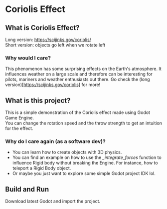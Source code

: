 # Coriolis Effect

## What is Coriolis Effect?

Long version: https://scijinks.gov/coriolis/  
Short version: objects go left when we rotate left

### Why would I care?

This phenomenon has some surprising effects on the Earth's atmosphere. It influences weather on a large scale and
therefore can be interesting for pilots, mariners and weather enthusiasts out there. Go check the (long
version)[https://scijinks.gov/coriolis] for more!

## What is this project?

This is a simple demonstration of the Coriolis effect made using Godot Game Engine.  
You can change the rotation speed and the throw strength to get an intuition for the effect.

### Why do I care again (as a software dev)?

- You can learn how to create objects with 3D physics.
- You can find an example on how to use the *_integrate_forces* function to influence Rigid body without breaking the
  Engine. For instance, how to teleport a Rigid Body object.
- Or maybe you just want to explore some simple Godot project IDK lol.

## Build and Run

Download latest Godot and import the project.